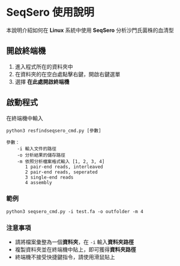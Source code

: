 # SeqSero 使用說明

本說明介紹如何在 **Linux** 系統中使用 **SeqSero** 分析沙門氏菌株的血清型

## 開啟終端機

 1. 進入程式所在的資料夾中
 2. 在資料夾的在空白處點擊右鍵，開啟右鍵選單
 32. 選擇 **在此處開啟終端機**

## 啟動程式
在終端機中輸入
```
python3 resfindseqsero_cmd.py [參數]

參數：
	-i 輸入文件的路徑
	-o 分析結果的儲存路徑
	-m 依照分析檔案格式輸入 [1, 2, 3, 4]
	   1 pair-end reads, interleaved
	   2 pair-end reads, seperated
	   3 single-end reads
	   4 assembly
```
### 範例
```
python3 seqsero_cmd.py -i test.fa -o outfolder -m 4
```
### 注意事項

-   請將檔案彙整為一個**資料夾**，在  `-i`  輸入**資料夾路徑**
-   複製資料夾並在終端機中貼上，即可獲得**資料夾路徑**
-   終端機不接受快捷鍵指令，請使用滑鼠貼上
<!--stackedit_data:
eyJoaXN0b3J5IjpbLTEzNzg1MzAzNTMsLTE5MTMxODQ0MzcsNz
k1NDU5MTY1XX0=
-->